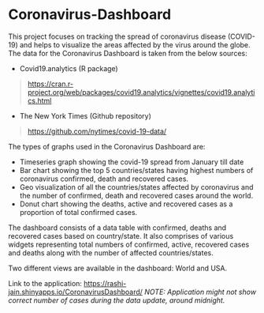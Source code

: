 # Coronavirus-Dashboard

This project focuses on tracking the spread of coronavirus disease (COVID-19) and helps to visualize the areas affected by the virus around the globe. The data for the Coronavirus Dashboard is taken from the below sources:

+	Covid19.analytics (R package) 
> https://cran.r-project.org/web/packages/covid19.analytics/vignettes/covid19.analytics.html
+	The New York Times (Github repository) 
> https://github.com/nytimes/covid-19-data/

The types of graphs used in the Coronavirus Dashboard are:
+	Timeseries graph showing the covid-19 spread from January till date
+	Bar chart showing the top 5 countries/states having highest numbers of coronavirus confirmed, death and recovered cases.
+	Geo visualization of all the countries/states affected by coronavirus and the number of confirmed, death and recovered cases around the world.
+	Donut chart showing the deaths, active and recovered cases as a proportion of total confirmed cases.

The dashboard consists of a data table with confirmed, deaths and recovered cases based on country/state. It also comprises of various widgets representing total numbers of confirmed, active, recovered cases and deaths along with the number of affected countries/states. 

Two different views are available in the dashboard: World and USA. 

Link to the application: https://rashi-jain.shinyapps.io/CoronavirusDashboard/
*NOTE: Application might not show correct number of cases during the data update, around midnight.*
